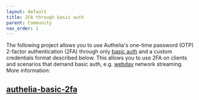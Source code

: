 ```yaml
---
layout: default
title: 2FA through basic auth
parent: Community
nav_order: 1
---
```


The following project allows you to use Authelia's one-time password (OTP) 2-factor authentication (2FA) through only
[basic auth](https://developer.mozilla.org/en-US/docs/Web/HTTP/Authentication)
and a custom credentials format described below.
This allows you to use 2FA on clients and scenarios
that demand basic auth, e.g. [webdav](https://en.wikipedia.org/wiki/WebDAV) network streaming.
More information:

## [authelia-basic-2fa](https://github.com/ViRb3/authelia-basic-2fa)
